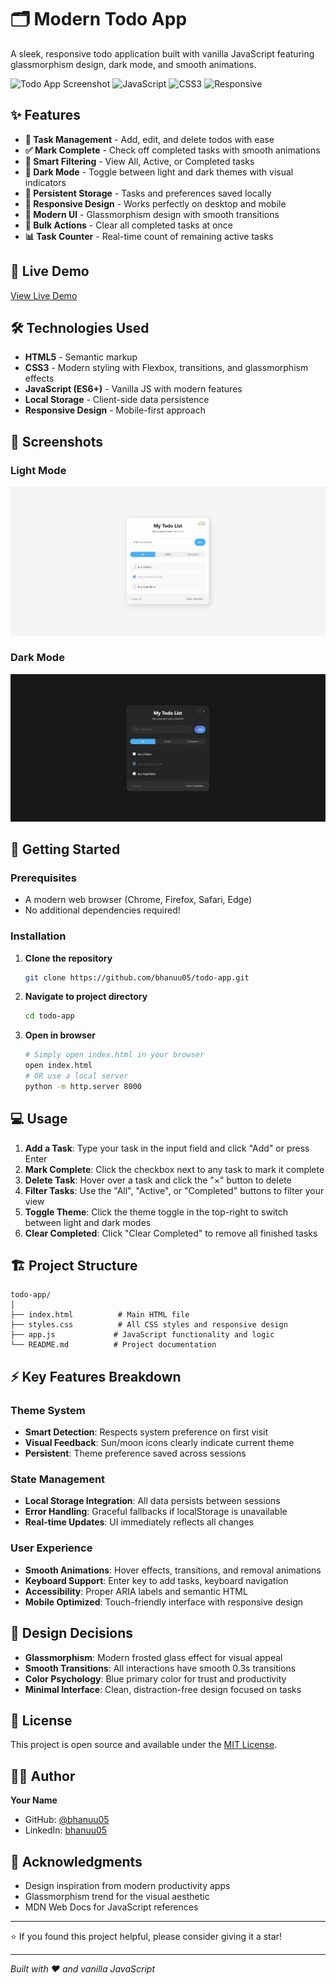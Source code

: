 # 🗂️ Modern Todo App

A sleek, responsive todo application built with vanilla JavaScript featuring glassmorphism design, dark mode, and smooth animations.

![Todo App Screenshot](https://img.shields.io/badge/Status-Complete-brightgreen) ![JavaScript](https://img.shields.io/badge/JavaScript-ES6+-yellow) ![CSS3](https://img.shields.io/badge/CSS3-Modern-blue) ![Responsive](https://img.shields.io/badge/Design-Responsive-purple)

## ✨ Features

- **📝 Task Management** - Add, edit, and delete todos with ease
- **✅ Mark Complete** - Check off completed tasks with smooth animations
- **🎯 Smart Filtering** - View All, Active, or Completed tasks
- **🌙 Dark Mode** - Toggle between light and dark themes with visual indicators
- **💾 Persistent Storage** - Tasks and preferences saved locally
- **📱 Responsive Design** - Works perfectly on desktop and mobile
- **🎨 Modern UI** - Glassmorphism design with smooth transitions
- **🧹 Bulk Actions** - Clear all completed tasks at once
- **📊 Task Counter** - Real-time count of remaining active tasks

## 🚀 Live Demo

[View Live Demo](https://todo-list-bhanuu.netlify.app/) 

## 🛠️ Technologies Used

- **HTML5** - Semantic markup
- **CSS3** - Modern styling with Flexbox, transitions, and glassmorphism effects
- **JavaScript (ES6+)** - Vanilla JS with modern features
- **Local Storage** - Client-side data persistence
- **Responsive Design** - Mobile-first approach

## 📸 Screenshots

### Light Mode
![Light Mode](https://github.com/bhanuu05/ToDo-list/blob/main/ScreenShots/lightTheme.png)

### Dark Mode
![Dark Mode](https://github.com/bhanuu05/ToDo-list/blob/main/ScreenShots/darkTheme.png)

## 🎯 Getting Started

### Prerequisites

- A modern web browser (Chrome, Firefox, Safari, Edge)
- No additional dependencies required!

### Installation

1. **Clone the repository**
   ```bash
   git clone https://github.com/bhanuu05/todo-app.git
   ```

2. **Navigate to project directory**
   ```bash
   cd todo-app
   ```

3. **Open in browser**
   ```bash
   # Simply open index.html in your browser
   open index.html
   # OR use a local server
   python -m http.server 8000
   ```

## 💻 Usage

1. **Add a Task**: Type your task in the input field and click "Add" or press Enter
2. **Mark Complete**: Click the checkbox next to any task to mark it complete
3. **Delete Task**: Hover over a task and click the "×" button to delete
4. **Filter Tasks**: Use the "All", "Active", or "Completed" buttons to filter your view
5. **Toggle Theme**: Click the theme toggle in the top-right to switch between light and dark modes
6. **Clear Completed**: Click "Clear Completed" to remove all finished tasks

## 🏗️ Project Structure

```
todo-app/
│
├── index.html          # Main HTML file
├── styles.css          # All CSS styles and responsive design
├── app.js             # JavaScript functionality and logic
└── README.md          # Project documentation
```

## ⚡ Key Features Breakdown

### Theme System
- **Smart Detection**: Respects system preference on first visit
- **Visual Feedback**: Sun/moon icons clearly indicate current theme
- **Persistent**: Theme preference saved across sessions

### State Management
- **Local Storage Integration**: All data persists between sessions
- **Error Handling**: Graceful fallbacks if localStorage is unavailable
- **Real-time Updates**: UI immediately reflects all changes

### User Experience
- **Smooth Animations**: Hover effects, transitions, and removal animations
- **Keyboard Support**: Enter key to add tasks, keyboard navigation
- **Accessibility**: Proper ARIA labels and semantic HTML
- **Mobile Optimized**: Touch-friendly interface with responsive design

## 🎨 Design Decisions

- **Glassmorphism**: Modern frosted glass effect for visual appeal
- **Smooth Transitions**: All interactions have smooth 0.3s transitions
- **Color Psychology**: Blue primary color for trust and productivity
- **Minimal Interface**: Clean, distraction-free design focused on tasks

## 📄 License

This project is open source and available under the [MIT License](LICENSE).

## 👨‍💻 Author

**Your Name**
- GitHub: [@bhanuu05](https://github.com/bhanuu05)
- LinkedIn: [bhanuu05](https://linkedin.com/in/bhanuu05)

## 🙏 Acknowledgments

- Design inspiration from modern productivity apps
- Glassmorphism trend for the visual aesthetic
- MDN Web Docs for JavaScript references

---

⭐ If you found this project helpful, please consider giving it a star!

---

*Built with ❤️ and vanilla JavaScript*
